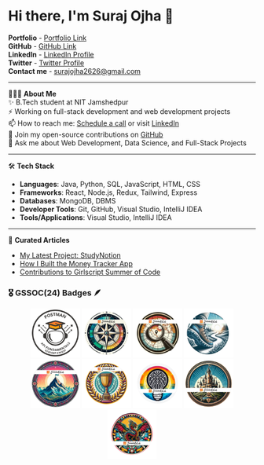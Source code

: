 # Hi there, I'm Suraj Ojha 👋

**Portfolio** - [Portfolio Link](https://portfolio-three-virid-10.vercel.app)  
**GitHub** - [GitHub Link](https://github.com/surajojha668)  
**LinkedIn** - [LinkedIn Profile](https://linkedin.com/in/suraj-ojha-49287a21b)  
**Twitter** - [Twitter Profile](https://twitter.com/whyfore_)  
**Contact me** - [surajojha2626@gmail.com](mailto:surajojha2626@gmail.com)

---

👨🏻‍💻 **About Me**  
✨ B.Tech student at NIT Jamshedpur  
⚡ Working on full-stack development and web development projects  
📫 How to reach me: [Schedule a call](mailto:surajojha2626@gmail.com) or visit [LinkedIn](https://linkedin.com/in/suraj-ojha-49287a21b)  
👯 Join my open-source contributions on [GitHub](https://github.com/surajojha668)  
💬 Ask me about Web Development, Data Science, and Full-Stack Projects

---

🛠 **Tech Stack**  
- **Languages**: Java, Python, SQL, JavaScript, HTML, CSS  
- **Frameworks**: React, Node.js, Redux, Tailwind, Express  
- **Databases**: MongoDB, DBMS  
- **Developer Tools**: Git, GitHub, Visual Studio, IntelliJ IDEA  
- **Tools/Applications**: Visual Studio, IntelliJ IDEA  

---

📝 **Curated Articles**  
- [My Latest Project: StudyNotion](https://portfolio-three-virid-10.vercel.app/studynotion)  
- [How I Built the Money Tracker App](https://portfolio-three-virid-10.vercel.app/money-tracker)  
- [Contributions to Girlscript Summer of Code](https://github.com/girlscript/gssoc-website-new)  


### 🎖️ GSSOC(24) Badges 🪶
<p align="center">
  <img src="https://raw.githubusercontent.com/girlscript/gssoc-website-new/main/public/badges/postman.png" width="100px" height="100px" />
  <img src="https://raw.githubusercontent.com/girlscript/gssoc-website-new/main/public/badges/1.png" width="100px" height="100px" />
  <img src="https://raw.githubusercontent.com/girlscript/gssoc-website-new/main/public/badges/2.png" width="100px" height="100px" />
  <img src="https://raw.githubusercontent.com/girlscript/gssoc-website-new/main/public/badges/3.png" width="100px" height="100px" />
  <img src="https://raw.githubusercontent.com/girlscript/gssoc-website-new/main/public/badges/4.png" width="100px" height="100px" />
  <img src="https://raw.githubusercontent.com/girlscript/gssoc-website-new/main/public/badges/5.png" width="100px" height="100px" />
  <img src="https://raw.githubusercontent.com/girlscript/gssoc-website-new/main/public/badges/6.png" width="100px" height="100px" />
  <img src="https://raw.githubusercontent.com/girlscript/gssoc-website-new/main/public/badges/7.png" width="100px" height="100px" />
  <img src="https://raw.githubusercontent.com/girlscript/gssoc-website-new/main/public/badges/8.png" width="100px" height="100px" />
</p>
